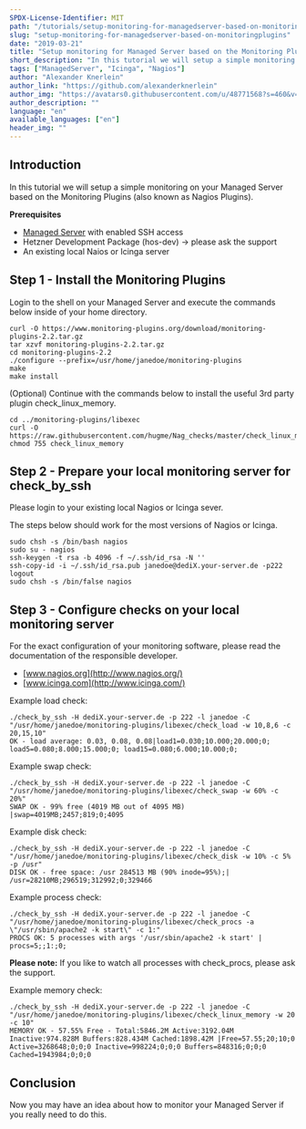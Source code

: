 ```yaml
---
SPDX-License-Identifier: MIT
path: "/tutorials/setup-monitoring-for-managedserver-based-on-monitoringplugins"
slug: "setup-monitoring-for-managedserver-based-on-monitoringplugins"
date: "2019-03-21"
title: "Setup monitoring for Managed Server based on the Monitoring Plugins"
short_description: "In this tutorial we will setup a simple monitoring on your Managed Server based on the Monitoring Plugins (also known as Nagios Plugins)"
tags: ["ManagedServer", "Icinga", "Nagios"]
author: "Alexander Knerlein"
author_link: "https://github.com/alexanderknerlein"
author_img: "https://avatars0.githubusercontent.com/u/48771568?s=460&v=4"
author_description: ""
language: "en"
available_languages: ["en"]
header_img: ""
---
```



## Introduction

In this tutorial we will setup a simple monitoring on your Managed Server based on the Monitoring Plugins (also known as Nagios Plugins).

**Prerequisites**

- [Managed Server](https://www.hetzner.com/managed-server?country=ot) with enabled SSH access
- Hetzner Development Package (hos-dev) -> please ask the support
- An existing local Naios or Icinga server

## Step 1 - Install the Monitoring Plugins

Login to the shell on your Managed Server and execute the commands below inside of your home directory.
```
curl -O https://www.monitoring-plugins.org/download/monitoring-plugins-2.2.tar.gz
tar xzvf monitoring-plugins-2.2.tar.gz
cd monitoring-plugins-2.2
./configure --prefix=/usr/home/janedoe/monitoring-plugins
make
make install
```

(Optional) Continue with the commands below to install the useful 3rd party plugin check_linux_memory.
```
cd ../monitoring-plugins/libexec
curl -O https://raw.githubusercontent.com/hugme/Nag_checks/master/check_linux_memory
chmod 755 check_linux_memory
``` 

## Step 2 - Prepare your local monitoring server for check_by_ssh

Please login to your existing local Nagios or Icinga sever.

The steps below should work for the most versions of Nagios or Icinga.
```
sudo chsh -s /bin/bash nagios
sudo su - nagios
ssh-keygen -t rsa -b 4096 -f ~/.ssh/id_rsa -N ''
ssh-copy-id -i ~/.ssh/id_rsa.pub janedoe@dediX.your-server.de -p222
logout
sudo chsh -s /bin/false nagios
```

## Step 3 - Configure checks on your local monitoring server

For the exact configuration of your monitoring software, please read the documentation of the responsible developer.

- [www.nagios.org](http://www.nagios.org/)
- [www.icinga.com](http://www.icinga.com/)

Example load check:
```
./check_by_ssh -H dediX.your-server.de -p 222 -l janedoe -C "/usr/home/janedoe/monitoring-plugins/libexec/check_load -w 10,8,6 -c 20,15,10"
OK - load average: 0.03, 0.08, 0.08|load1=0.030;10.000;20.000;0; load5=0.080;8.000;15.000;0; load15=0.080;6.000;10.000;0;
```

Example swap check:
```
./check_by_ssh -H dediX.your-server.de -p 222 -l janedoe -C "/usr/home/janedoe/monitoring-plugins/libexec/check_swap -w 60% -c 20%"
SWAP OK - 99% free (4019 MB out of 4095 MB) |swap=4019MB;2457;819;0;4095
```

Example disk check:
```
./check_by_ssh -H dediX.your-server.de -p 222 -l janedoe -C "/usr/home/janedoe/monitoring-plugins/libexec/check_disk -w 10% -c 5% -p /usr"
DISK OK - free space: /usr 284513 MB (90% inode=95%);| /usr=28210MB;296519;312992;0;329466
```

Example process check:
```
./check_by_ssh -H dediX.your-server.de -p 222 -l janedoe -C "/usr/home/janedoe/monitoring-plugins/libexec/check_procs -a \"/usr/sbin/apache2 -k start\" -c 1:"
PROCS OK: 5 processes with args '/usr/sbin/apache2 -k start' | procs=5;;1:;0;
```
**Please note:** If you like to watch all processes with check_procs, please ask the support.

Example memory check:
```
./check_by_ssh -H dediX.your-server.de -p 222 -l janedoe -C "/usr/home/janedoe/monitoring-plugins/libexec/check_linux_memory -w 20 -c 10"
MEMORY OK - 57.55% Free - Total:5846.2M Active:3192.04M Inactive:974.828M Buffers:828.434M Cached:1898.42M |Free=57.55;20;10;0 Active=3268648;0;0;0 Inactive=998224;0;0;0 Buffers=848316;0;0;0 Cached=1943984;0;0;0
```

## Conclusion

Now you may have an idea about how to monitor your Managed Server if you really need to do this.
